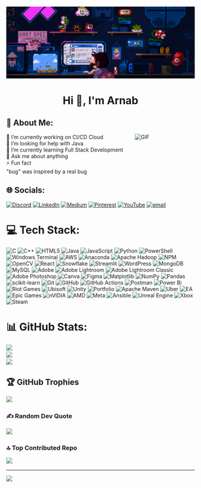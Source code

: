 <p align="center">
      <img alt="GIF" src="https://raw.githubusercontent.com/mhardik003/mhardik003/main/gifs/mario.gif">
</p>
<h1 align="center">Hi 👋, I'm Arnab</h1>
<h2>💫 About Me:</h2>
<img src="https://media1.giphy.com/media/v1.Y2lkPTc5MGI3NjExb3Y0ZDJkd25lN3VnNng1aHUyNWtwZGh1bzV0aW1zZ28zZ2J0NGU0YSZlcD12MV9pbnRlcm5hbF9naWZfYnlfaWQmY3Q9Zw/78XCFBGOlS6keY1Bil/giphy.gif" alt="GIF" width="160" align="right" />🔭 I’m currently working on CI/CD Cloud<br>🤝 I’m looking for help with Java<br>🌱 I’m currently learning Full Stack Development<br>💬 Ask me about anything <br>⚡ Fun fact<br>      "bug" was inspired by a real bug



## 🌐 Socials:
[![Discord](https://img.shields.io/badge/Discord-%237289DA.svg?logo=discord&logoColor=white)](https://discord.gg/H8AqtZQq) [![LinkedIn](https://img.shields.io/badge/LinkedIn-%230077B5.svg?logo=linkedin&logoColor=white)](https://www.linkedin.com/in/arnab-dutta-27bb4324b/) [![Medium](https://img.shields.io/badge/Medium-12100E?logo=medium&logoColor=white)](https://medium.com/@21051547) [![Pinterest](https://img.shields.io/badge/Pinterest-%23E60023.svg?logo=Pinterest&logoColor=white)](https://pin.it/1lO2aSgM5) [![YouTube](https://img.shields.io/badge/YouTube-%23FF0000.svg?logo=YouTube&logoColor=white)](https://www.youtube.com/@arnabdutta7762) [![email](https://img.shields.io/badge/Email-D14836?logo=gmail&logoColor=white)](mailto:aayaan12502@gmail.com) 

# 💻 Tech Stack:
![C](https://img.shields.io/badge/c-%2300599C.svg?style=for-the-badge&logo=c&logoColor=white) ![C++](https://img.shields.io/badge/c++-%2300599C.svg?style=for-the-badge&logo=c%2B%2B&logoColor=white) ![HTML5](https://img.shields.io/badge/html5-%23E34F26.svg?style=for-the-badge&logo=html5&logoColor=white) ![Java](https://img.shields.io/badge/java-%23ED8B00.svg?style=for-the-badge&logo=openjdk&logoColor=white) ![JavaScript](https://img.shields.io/badge/javascript-%23323330.svg?style=for-the-badge&logo=javascript&logoColor=%23F7DF1E) ![Python](https://img.shields.io/badge/python-3670A0?style=for-the-badge&logo=python&logoColor=ffdd54) ![PowerShell](https://img.shields.io/badge/PowerShell-%235391FE.svg?style=for-the-badge&logo=powershell&logoColor=white) ![Windows Terminal](https://img.shields.io/badge/Windows%20Terminal-%234D4D4D.svg?style=for-the-badge&logo=windows-terminal&logoColor=white) ![AWS](https://img.shields.io/badge/AWS-%23FF9900.svg?style=for-the-badge&logo=amazon-aws&logoColor=white) ![Anaconda](https://img.shields.io/badge/Anaconda-%2344A833.svg?style=for-the-badge&logo=anaconda&logoColor=white) ![Apache Hadoop](https://img.shields.io/badge/Apache%20Hadoop-66CCFF?style=for-the-badge&logo=apachehadoop&logoColor=black) ![NPM](https://img.shields.io/badge/NPM-%23CB3837.svg?style=for-the-badge&logo=npm&logoColor=white) ![OpenCV](https://img.shields.io/badge/opencv-%23white.svg?style=for-the-badge&logo=opencv&logoColor=white) ![React](https://img.shields.io/badge/react-%2320232a.svg?style=for-the-badge&logo=react&logoColor=%2361DAFB) ![Snowflake](https://img.shields.io/badge/snowflake-%2329B5E8.svg?style=for-the-badge&logo=snowflake&logoColor=white) ![Streamlit](https://img.shields.io/badge/Streamlit-%23FE4B4B.svg?style=for-the-badge&logo=streamlit&logoColor=white) ![WordPress](https://img.shields.io/badge/WordPress-%23117AC9.svg?style=for-the-badge&logo=WordPress&logoColor=white) ![MongoDB](https://img.shields.io/badge/MongoDB-%234ea94b.svg?style=for-the-badge&logo=mongodb&logoColor=white) ![MySQL](https://img.shields.io/badge/mysql-4479A1.svg?style=for-the-badge&logo=mysql&logoColor=white) ![Adobe](https://img.shields.io/badge/adobe-%23FF0000.svg?style=for-the-badge&logo=adobe&logoColor=white) ![Adobe Lightroom](https://img.shields.io/badge/Adobe%20Lightroom-31A8FF.svg?style=for-the-badge&logo=Adobe%20Lightroom&logoColor=white) ![Adobe Lightroom Classic](https://img.shields.io/badge/Adobe%20Lightroom%20Classic-31A8FF.svg?style=for-the-badge&logo=Adobe%20Lightroom%20Classic&logoColor=white) ![Adobe Photoshop](https://img.shields.io/badge/adobe%20photoshop-%2331A8FF.svg?style=for-the-badge&logo=adobe%20photoshop&logoColor=white) ![Canva](https://img.shields.io/badge/Canva-%2300C4CC.svg?style=for-the-badge&logo=Canva&logoColor=white) ![Figma](https://img.shields.io/badge/figma-%23F24E1E.svg?style=for-the-badge&logo=figma&logoColor=white) ![Matplotlib](https://img.shields.io/badge/Matplotlib-%23ffffff.svg?style=for-the-badge&logo=Matplotlib&logoColor=black) ![NumPy](https://img.shields.io/badge/numpy-%23013243.svg?style=for-the-badge&logo=numpy&logoColor=white) ![Pandas](https://img.shields.io/badge/pandas-%23150458.svg?style=for-the-badge&logo=pandas&logoColor=white) ![scikit-learn](https://img.shields.io/badge/scikit--learn-%23F7931E.svg?style=for-the-badge&logo=scikit-learn&logoColor=white) ![Git](https://img.shields.io/badge/git-%23F05033.svg?style=for-the-badge&logo=git&logoColor=white) ![GitHub](https://img.shields.io/badge/github-%23121011.svg?style=for-the-badge&logo=github&logoColor=white) ![GitHub Actions](https://img.shields.io/badge/github%20actions-%232671E5.svg?style=for-the-badge&logo=githubactions&logoColor=white) ![Postman](https://img.shields.io/badge/Postman-FF6C37?style=for-the-badge&logo=postman&logoColor=white) ![Power Bi](https://img.shields.io/badge/power_bi-F2C811?style=for-the-badge&logo=powerbi&logoColor=black) ![Riot Games](https://img.shields.io/badge/riotgames-D32936.svg?style=for-the-badge&logo=riotgames&logoColor=white) ![Ubisoft](https://img.shields.io/badge/Ubisoft-%23F5F5F5.svg?style=for-the-badge&logo=Ubisoft&logoColor=black) ![Unity](https://img.shields.io/badge/unity-%23000000.svg?style=for-the-badge&logo=unity&logoColor=white) ![Portfolio](https://img.shields.io/badge/Portfolio-%23000000.svg?style=for-the-badge&logo=firefox&logoColor=#FF7139) ![Apache Maven](https://img.shields.io/badge/Apache%20Maven-C71A36?style=for-the-badge&logo=Apache%20Maven&logoColor=white) ![Uber](https://img.shields.io/badge/Uber-%23000000.svg?style=for-the-badge&logo=Uber&logoColor=white) ![EA](https://img.shields.io/badge/ea-%23000000.svg?style=for-the-badge&logo=ea&logoColor=white) ![Epic Games](https://img.shields.io/badge/epicgames-%23313131.svg?style=for-the-badge&logo=epicgames&logoColor=white) ![nVIDIA](https://img.shields.io/badge/nVIDIA-%2376B900.svg?style=for-the-badge&logo=nVIDIA&logoColor=white) ![AMD](https://img.shields.io/badge/AMD-%23000000.svg?style=for-the-badge&logo=amd&logoColor=white) ![Meta](https://img.shields.io/badge/Meta-%230467DF.svg?style=for-the-badge&logo=Meta&logoColor=white) ![Ansible](https://img.shields.io/badge/ansible-%231A1918.svg?style=for-the-badge&logo=ansible&logoColor=white) ![Unreal Engine](https://img.shields.io/badge/unrealengine-%23313131.svg?style=for-the-badge&logo=unrealengine&logoColor=white) ![Xbox](https://img.shields.io/badge/xbox-%23107C10.svg?style=for-the-badge&logo=xbox&logoColor=white) ![Steam](https://img.shields.io/badge/steam-%23000000.svg?style=for-the-badge&logo=steam&logoColor=white)
# 📊 GitHub Stats:
![](https://github-readme-stats.vercel.app/api?username=ArnabDutta07&theme=radical&hide_border=false&include_all_commits=true&count_private=true)<br/>
![](https://nirzak-streak-stats.vercel.app/?user=ArnabDutta07&theme=radical&hide_border=false)<br/>
![](https://github-readme-stats.vercel.app/api/top-langs/?username=ArnabDutta07&theme=radical&hide_border=false&include_all_commits=true&count_private=true&layout=compact)

## 🏆 GitHub Trophies
![](https://github-profile-trophy.vercel.app/?username=ArnabDutta07&theme=radical&no-frame=false&no-bg=false&margin-w=4)

### ✍️ Random Dev Quote
![](https://quotes-github-readme.vercel.app/api?type=horizontal&theme=radical)

### 🔝 Top Contributed Repo
![](https://github-contributor-stats.vercel.app/api?username=ArnabDutta07&limit=5&theme=dark&combine_all_yearly_contributions=true)

---
[![](https://visitcount.itsvg.in/api?id=ArnabDutta07&icon=0&color=0)](https://visitcount.itsvg.in)

<!-- Proudly created with GPRM ( https://gprm.itsvg.in ) -->
